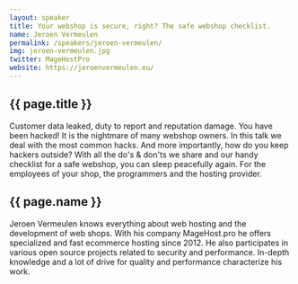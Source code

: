 ```yaml
---
layout: speaker
title: Your webshop is secure, right? The safe webshop checklist. 
name: Jeroen Vermeulen
permalink: /speakers/jeroen-vermeulen/
img: jeroen-vermeulen.jpg
twitter: MageHostPro
website: https://jeroenvermeulen.eu/
---
```


## {{ page.title }}
Customer data leaked, duty to report and reputation damage. You have been hacked! It is the nightmare of many webshop 
owners. In this talk we deal with the most common hacks. And more importantly, how do you keep hackers outside? With all 
the do's & don'ts we share and our handy checklist for a safe webshop, you can sleep peacefully again. For the employees 
of your shop, the programmers and the hosting provider.

## {{ page.name }}
Jeroen Vermeulen knows everything about web hosting and the development of web shops. With his company MageHost.pro he 
offers specialized and fast ecommerce hosting since 2012. He also participates in various open source projects related 
to security and performance. In-depth knowledge and a lot of drive for quality and performance characterize his work.